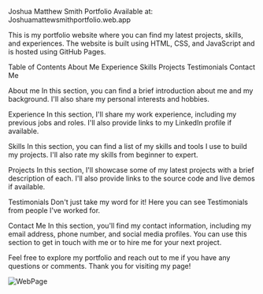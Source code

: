 Joshua Matthew Smith Portfolio
Available at: Joshuamattewsmithportfolio.web.app

This is my portfolio website where you can find my latest projects, skills, and experiences. The website is built using HTML, CSS, and JavaScript and is hosted using GitHub Pages.

Table of Contents
About Me
Experience
Skills
Projects
Testimonials
Contact Me

About me
In this section, you can find a brief introduction about me and my background. I'll also share my personal interests and hobbies.

Experience
In this section, I'll share my work experience, including my previous jobs and roles. I'll also provide links to my LinkedIn profile if available.

Skills
In this section, you can find a list of my skills and tools I use to build my projects. I'll also rate my skills from beginner to expert.

Projects
In this section, I'll showcase some of my latest projects with a brief description of each. I'll also provide links to the source code and live demos if available.

Testimonials
Don't just take my word for it! Here you can see Testimonials from people I've worked for.

Contact Me
In this section, you'll find my contact information, including my email address, phone number, and social media profiles. You can use this section to get in touch with me or to hire me for your next project.

Feel free to explore my portfolio and reach out to me if you have any questions or comments. Thank you for visiting my page!


![WebPage](https://github.com/xxjmsxx/JoshuaMatthewSmithPortfolio/assets/111142848/fa440a70-620f-422c-a7bf-a2c02b49ea7e)
